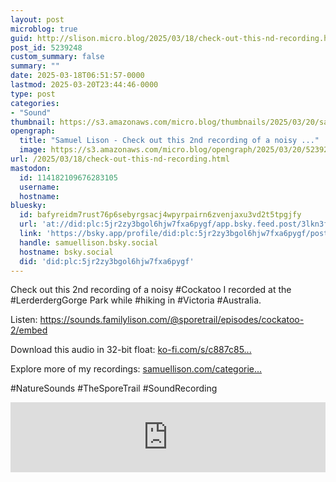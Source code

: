 ```yaml
---
layout: post
microblog: true
guid: http://slison.micro.blog/2025/03/18/check-out-this-nd-recording.html
post_id: 5239248
custom_summary: false
summary: ""
date: 2025-03-18T06:51:57-0000
lastmod: 2025-03-20T23:44:46-0000
type: post
categories:
- "Sound"
thumbnail: https://s3.amazonaws.com/micro.blog/thumbnails/2025/03/20/samuellison.com/8de372179d64a5fb21510175e38518b7.png
opengraph:
  title: "Samuel Lison - Check out this 2nd recording of a noisy ..."
  image: https://s3.amazonaws.com/micro.blog/opengraph/2025/03/20/5239248.png
url: /2025/03/18/check-out-this-nd-recording.html
mastodon:
  id: 114182109676283105
  username: 
  hostname: 
bluesky:
  id: bafyreidm7rust76p6sebyrgsacj4wpyrpairn6zvenjaxu3vd2t5tpgjfy
  url: 'at://did:plc:5jr2zy3bgol6hjw7fxa6pygf/app.bsky.feed.post/3lkn3fyiz4p2h'
  link: 'https://bsky.app/profile/did:plc:5jr2zy3bgol6hjw7fxa6pygf/post/3lkn3fyiz4p2h'
  handle: samuellison.bsky.social
  hostname: bsky.social
  did: 'did:plc:5jr2zy3bgol6hjw7fxa6pygf'
---
```

Check out this 2nd recording of a noisy #Cockatoo I recorded at the #LerderdergGorge Park while #hiking in #Victoria #Australia.

Listen: https://sounds.familylison.com/@sporetrail/episodes/cockatoo-2/embed

Download this audio in 32-bit float: [ko-fi.com/s/c887c85...](https://ko-fi.com/s/c887c85e72)

Explore more of my recordings: [samuellison.com/categorie...](https://samuellison.com/categories/sound/)

#NatureSounds #TheSporeTrail #SoundRecording

<iframe width="100%" height="112" frameborder="0" scrolling="no" style="width: 100%; height: 112px;  overflow: hidden;" src="https://sounds.familylison.com/@sporetrail/episodes/cockatoo-2/embed/dark-transparent"></iframe>

